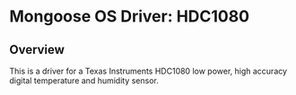 # Mongoose OS Driver: HDC1080

## Overview

This is a driver for a Texas Instruments HDC1080 low power, high accuracy digital temperature and humidity sensor.
